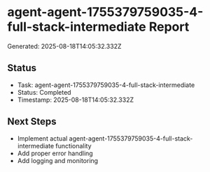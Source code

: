 # agent-agent-1755379759035-4-full-stack-intermediate Report

Generated: 2025-08-18T14:05:32.332Z

## Status
- Task: agent-agent-1755379759035-4-full-stack-intermediate
- Status: Completed
- Timestamp: 2025-08-18T14:05:32.332Z

## Next Steps
- Implement actual agent-agent-1755379759035-4-full-stack-intermediate functionality
- Add proper error handling
- Add logging and monitoring
